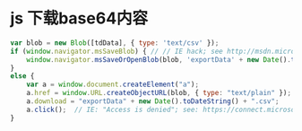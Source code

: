 # js 下载base64内容

```js
var blob = new Blob([tdData], { type: 'text/csv' });
if (window.navigator.msSaveBlob) { // // IE hack; see http://msdn.microsoft.com/en-us/library/ie/hh779016.aspx
    window.navigator.msSaveOrOpenBlob(blob, 'exportData' + new Date().toDateString() + '.csv');
}
else {
    var a = window.document.createElement("a");
    a.href = window.URL.createObjectURL(blob, { type: "text/plain" });
    a.download = "exportData" + new Date().toDateString() + ".csv";
    a.click();  // IE: "Access is denied"; see: https://connect.microsoft.com/IE/feedback/details/797361/ie-10-treats-blob-url-as-cross-origin-and-denies-access
}
```

[1]: https://stackoverflow.com/questions/37203771/download-base64-data-using-javascript-ie11
[2]: https://stackoverflow.com/questions/48754185/ie11-downloading-base64-documents
[3]: https://www.jianshu.com/p/cb79c64da33d
